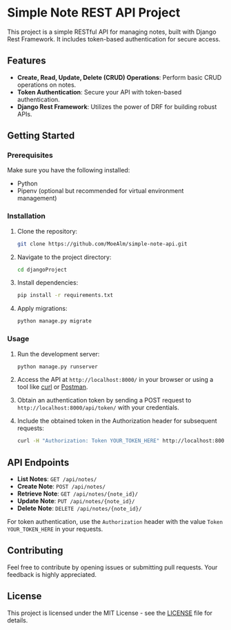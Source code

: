 # Simple Note REST API Project

This project is a simple RESTful API for managing notes, built with Django Rest Framework. It includes token-based authentication for secure access.

## Features

- **Create, Read, Update, Delete (CRUD) Operations**: Perform basic CRUD operations on notes.
- **Token Authentication**: Secure your API with token-based authentication.
- **Django Rest Framework**: Utilizes the power of DRF for building robust APIs.

## Getting Started

### Prerequisites

Make sure you have the following installed:

- Python
- Pipenv (optional but recommended for virtual environment management)

### Installation

1. Clone the repository:

    ```bash
    git clone https://github.com/MoeAlm/simple-note-api.git
    ```

2. Navigate to the project directory:

    ```bash
    cd djangoProject
    ```

3. Install dependencies:

    ```bash
    pip install -r requirements.txt
    ```

4. Apply migrations:

    ```bash
    python manage.py migrate
    ```

### Usage

1. Run the development server:

    ```bash
    python manage.py runserver
    ```

2. Access the API at `http://localhost:8000/` in your browser or using a tool like [curl](https://curl.se/) or [Postman](https://www.postman.com/).

3. Obtain an authentication token by sending a POST request to `http://localhost:8000/api/token/` with your credentials.

4. Include the obtained token in the Authorization header for subsequent requests:

    ```bash
    curl -H "Authorization: Token YOUR_TOKEN_HERE" http://localhost:8000/api/notes/
    ```

## API Endpoints

- **List Notes**: `GET /api/notes/`
- **Create Note**: `POST /api/notes/`
- **Retrieve Note**: `GET /api/notes/{note_id}/`
- **Update Note**: `PUT /api/notes/{note_id}/`
- **Delete Note**: `DELETE /api/notes/{note_id}/`

For token authentication, use the `Authorization` header with the value `Token YOUR_TOKEN_HERE` in your requests.

## Contributing

Feel free to contribute by opening issues or submitting pull requests. Your feedback is highly appreciated.

## License

This project is licensed under the MIT License - see the [LICENSE](LICENSE) file for details.
